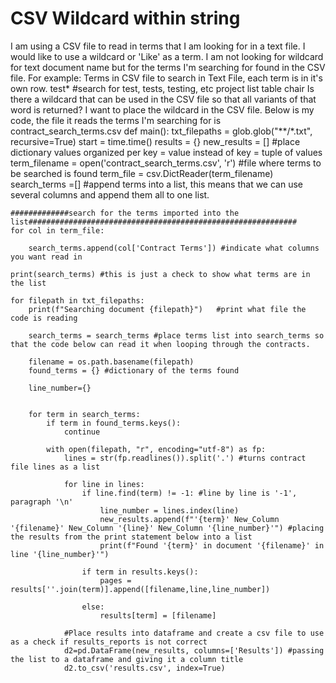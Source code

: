 
# CSV Wildcard within string

I am using a CSV file to read in terms that I am looking for in a text file.
I would like to use a wildcard or 'Like' as a term. I am not looking for wildcard for text document name but for the terms I'm searching for found in the CSV file.
For example:
Terms in CSV file to search in Text File, each term is in it's own row.
test* #search for test, tests, testing, etc
project
list
table
chair
Is there a wildcard that can be used in the CSV file so that all variants of that word is returned?
I want to place the wildcard in the CSV file.
Below is my code, the file it reads the terms I'm searching for is contract_search_terms.csv
def main():
    txt_filepaths = glob.glob("**/*.txt", recursive=True)
    start = time.time()
    results = {}
    new_results = [] #place dictionary values organized per key = value instead of key = tuple of values 
    term_filename = open('contract_search_terms.csv', 'r') #file where terms to be searched is found
    term_file = csv.DictReader(term_filename)
    search_terms =[] #append terms into a list, this means that we can use several columns and append them all to one list.
    
    #############search for the terms imported into the list############################################################
    for col in term_file:
                
        search_terms.append(col['Contract Terms']) #indicate what columns you want read in

    print(search_terms) #this is just a check to show what terms are in the list
    
    for filepath in txt_filepaths:
        print(f"Searching document {filepath}")   #print what file the code is reading
        
        search_terms = search_terms #place terms list into search_terms so that the code below can read it when looping through the contracts.
                    
        filename = os.path.basename(filepath)
        found_terms = {} #dictionary of the terms found
        
        line_number={}
        
        
        for term in search_terms:
            if term in found_terms.keys():
                continue
                
            with open(filepath, "r", encoding="utf-8") as fp:
                lines = str(fp.readlines()).split('.') #turns contract file lines as a list
                
                for line in lines:
                    if line.find(term) != -1: #line by line is '-1', paragraph '\n'
                        line_number = lines.index(line)
                        new_results.append(f"'{term}' New_Column '{filename}' New_Column '{line}' New_Column '{line_number}'") #placing the results from the print statement below into a list
                        print(f"Found '{term}' in document '{filename}' in line '{line_number}'") 

                    if term in results.keys():
                        pages = results[''.join(term)].append([filename,line,line_number])

                    else:
                        results[term] = [filename]

                #Place results into dataframe and create a csv file to use as a check if results_reports is not correct
                d2=pd.DataFrame(new_results, columns=['Results']) #passing the list to a dataframe and giving it a column title
                d2.to_csv('results.csv', index=True) 


        